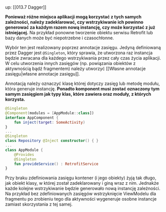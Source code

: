 up: [[013.7 Dagger]]

**Ponieważ różne miejsca aplikacji mogą korzystać z tych samych zależności, należy zadeklarować, czy wstrzykiwanie ich powinno generować za każdym razem nową instancję, czy może korzystać z już istniejącej.** Na przykład ponowne tworzenie obiektu serwisu Retrofit lub bazy danych może być niepotrzebne i czasochłonne.

Wybór ten jest realizowany poprzez annotacje zasięgu. Jedyną definiowaną przez Dagger jest `@Singleton`, który sprawia, że utworzona raz instancja będzie zwracana dla każdego wstrzykiwania przez cały czas życia aplikacji. W celu utworzenia innych zasięgów (np. powiązania obiektów z aktywnością bądź fragmentem) należy utworzyć [[Własne annotacje zasięgu|własne annotacje zasięgu]].

Annotacją należy oznaczyć klasę której dotyczy zasięg lub metodę modułu, która generuje instancję. **Ponadto komponent musi zostać oznaczony tym samym zasięgiem jak typy klas, które zawiera oraz moduły, z których korzysta.**

```kotlin
@Singleton
@Component(modules = [AppModule::class])
interface AppComponent {
	fun inject(target: SomeActivity)
}
...
@Singleton
class Repository @Inject constructor() { }
...
class AppModule {
	@Provides
	@Singleton
	fun provideService() : RetrofitService
}
```

Przy braku zdefiniowania zasięgu kontener (i jego obiekty) żyją tak długo, jak obiekt klasy, w której został zadeklarowany i giną wraz z nim. Jednakże każde kolejne wstrzykiwanie będzie generowało nową instancję zależności. Na przykład bez zdefiniowanych zasięgów wstrzyknięcie ViewModelu dla fragmentu po zrobieniu tego dla aktywności wygeneruje osobne instancje zamiast skorzystania z tej samej.

